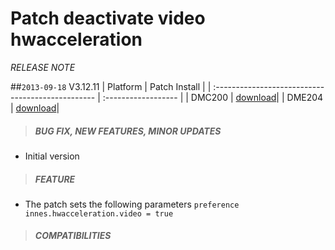 # Patch deactivate video hwacceleration
*RELEASE NOTE*

##`2013-09-18` V3.12.11
|              Platform                             |    Patch Install    |
| :------------------------------------------------ | :------------------ |
| DMC200 | [download](https://github.com/innes-labs/archives/downloads/patch-deactivate-video-hwacceleration/deactivate%20video%20hwacceleration-dmc200-patch-3.11.10.frm)|
| DME204 | [download](https://github.com/innes-labs/archives/downloads/patch-deactivate-video-hwacceleration/deactivate%20video%20hwacceleration-dme204-patch-3.11.10.frm)|

>##### **BUG FIX, NEW FEATURES, MINOR UPDATES**
- Initial version
>##### **FEATURE**
- The patch sets the following parameters ```preference innes.hwacceleration.video = true```
>##### **COMPATIBILITIES**

